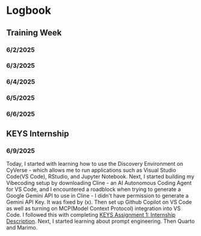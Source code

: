 # Logbook


## Training Week


### 6/2/2025
### 6/3/2025
### 6/4/2025
### 6/5/2025
### 6/6/2025

## KEYS Internship

### 6/9/2025
Today, I started with learning how to use the Discovery Environment on CyVerse - which allows me to run applications such as Visual Studio Code(VS Code), RStudio, and Jupyter Notebook. Next, I started building my Vibecoding setup by downloading Cline - an AI Autonomous Coding Agent for VS Code, and I encountered a roadblock when trying to generate a Google Gemini API to use in Cline - I didn't have permission to generate a Gemini API Key. It was fixed by (x). Then set up Github Copilot on VS Code as well as turning on MCP(Model Context Protocol) integration into VS Code. I followed this with completing [KEYS Assignment 1: Internship Description](assignment1.md). Next, I started learning about prompt engineering. Then Quarto and Marimo. 

